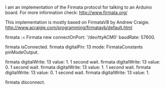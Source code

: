 I am an implementation of the Firmata protocol for talking to an Arduino board. 
For more information check: http://www.firmata.org/

This implementation is mostly based on FirmataVB by Andrew Craigie.
http://www.acraigie.com/programming/firmatavb/default.html

firmata := Firmata new
	connectOnPort: '/dev/ttyACM0'
	baudRate: 57600.
	
firmata isConnected.
firmata digitalPin: 13 mode: FirmataConstants pinModeOutput.

firmata digitalWrite: 13 value: 1.
1 second wait.
firmata digitalWrite: 13 value: 0.
1 second wait.
firmata digitalWrite: 13 value: 1.
1 second wait.
firmata digitalWrite: 13 value: 0.
1 second wait.
firmata digitalWrite: 13 value: 1.

firmata disconnect.
